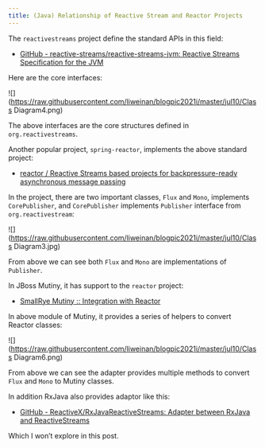 ```yaml
---
title: (Java) Relationship of Reactive Stream and Reactor Projects
--- 
```


The `reactivestreams` project define the standard APIs in this field:

- [GitHub - reactive-streams/reactive-streams-jvm: Reactive Streams Specification for the JVM](https://github.com/reactive-streams/reactive-streams-jvm)

Here are the core interfaces:

![](https://raw.githubusercontent.com/liweinan/blogpic2021i/master/jul10/Class Diagram4.png)

The above interfaces are the core structures defined in `org.reactivestreams`.

Another popular project, `spring-reactor`, implements the above standard project:

- [reactor / Reactive Streams based projects for backpressure-ready asynchronous message passing](https://github.com/reactor/reactor-core)

In the project, there are two important classes, `Flux` and `Mono`, implements `CorePublisher`, and `CorePublisher` implements `Publisher` interface from `org.reactivestream`:

![](https://raw.githubusercontent.com/liweinan/blogpic2021i/master/jul10/Class Diagram3.jpg)

From above we can see both `Flux` and `Mono` are implementations of `Publisher`.

In JBoss Mutiny, it has support to the `reactor` project:

- [SmallRye Mutiny :: Integration with Reactor](https://github.com/smallrye/smallrye-mutiny/tree/main/reactor)

In above module of Mutiny, it provides a series of helpers to convert Reactor classes:

![](https://raw.githubusercontent.com/liweinan/blogpic2021i/master/jul10/Class Diagram6.png)

From above we can see the adapter provides multiple methods to convert `Flux` and `Mono` to Mutiny classes.

In addition RxJava also provides adaptor like this:

- [GitHub - ReactiveX/RxJavaReactiveStreams: Adapter between RxJava and ReactiveStreams](https://github.com/ReactiveX/RxJavaReactiveStreams)

Which I won’t explore in this post.